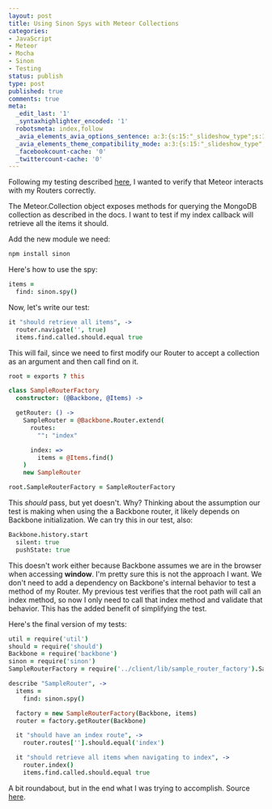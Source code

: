 ```yaml
---
layout: post
title: Using Sinon Spys with Meteor Collections
categories:
- JavaScript
- Meteor
- Mocha
- Sinon
- Testing
status: publish
type: post
published: true
comments: true
meta:
  _edit_last: '1'
  _syntaxhighlighter_encoded: '1'
  robotsmeta: index,follow
  _avia_elements_avia_options_sentence: a:3:{s:15:"_slideshow_type";s:11:"fade_slider";s:19:"_slideshow_autoplay";s:5:"false";s:19:"_slideshow_duration";s:1:"5";}
  _avia_elements_theme_compatibility_mode: a:3:{s:15:"_slideshow_type";s:11:"fade_slider";s:19:"_slideshow_autoplay";s:5:"false";s:19:"_slideshow_duration";s:1:"5";}
  _facebookcount-cache: '0'
  _twittercount-cache: '0'
---
```

Following my testing described [here](http://www.skalb.com/2012/08/19/testing-backbone-routers-in-meteor-with-mocha/), I wanted to verify that Meteor interacts with my Routers correctly.

<!--more-->

The Meteor.Collection object exposes methods for querying the MongoDB collection as described in the docs. I want to test if my index callback will retrieve all the items it should.

Add the new module we need:

``` bash
npm install sinon
```

Here's how to use the spy:

``` coffeescript lib/sample_router_factory.coffee
items =
  find: sinon.spy()
```

Now, let's write our test:

``` coffeescript tests/sample_router_factory_test.coffee
it "should retrieve all items", ->
  router.navigate('', true)
  items.find.called.should.equal true
```

This will fail, since we need to first modify our Router to accept a collection as an argument and then call find on it.

``` coffeescript lib/sample_router_factory.coffee
root = exports ? this

class SampleRouterFactory
  constructor: (@Backbone, @Items) ->

  getRouter: () ->
    SampleRouter = @Backbone.Router.extend(
      routes:
        "": "index"

      index: =>
        items = @Items.find()
    )
    new SampleRouter

root.SampleRouterFactory = SampleRouterFactory
```

This <em>should</em> pass, but yet doesn't. Why? Thinking about the assumption our test is making when using the a Backbone router, it likely depends on Backbone initialization. We can try this in our test, also:

``` coffeescript
Backbone.history.start
  silent: true
  pushState: true
```

This doesn't work either because Backbone assumes we are in the browser when accessing **window**. I'm pretty sure this is not the approach I want. We don't need to add a dependency on Backbone's internal behavior to test a method of my Router. My previous test verifies that the root path will call an index method, so now I only need to call that index method and validate that behavior. This has the added benefit of simplifying the test.

Here's the final version of my tests:

``` coffeescript tests/sample_router_factory_test.coffee
util = require('util')
should = require('should')
Backbone = require('backbone')
sinon = require('sinon')
SampleRouterFactory = require('../client/lib/sample_router_factory').SampleRouterFactory

describe "SampleRouter", ->
  items =
    find: sinon.spy()

  factory = new SampleRouterFactory(Backbone, items)
  router = factory.getRouter(Backbone)

  it "should have an index route", ->
    router.routes[''].should.equal('index')

  it "should retrieve all items when navigating to index", ->
    router.index()
    items.find.called.should.equal true
```

A bit roundabout, but in the end what I was trying to accomplish. Source [here](https://github.com/skalb/meteor-examples/tree/master/mocha-router).
